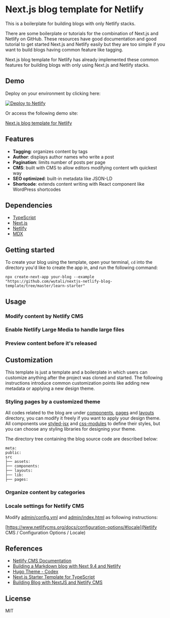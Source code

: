 
# Next.js blog template for Netlify

This is a boilerplate for building blogs with only Netlify stacks.

There are some boilerplate or tutorials for the combination of Next.js and Netlify on GitHub.
These resources have good documentation and good tutorial to get started Next.js and Netlify easily
but they are too simple if you want to build blogs having common feature like tagging.

Next.js blog template for Netlify has already implemented these common features for building
blogs with only using Next.js and Netlify stacks.

## Demo

Deploy on your environment by clicking here:

[![Deploy to Netlify](https://www.netlify.com/img/deploy/button.svg)](https://app.netlify.com/start/deploy?repository=https://github.com/wutali/nextjs-netlify-blog-template)

Or access the following demo site:

[Next.js blog template for Netlify](https://wutali-nextjs-netlify-blog.netlify.app/)

## Features

- **Tagging**: organizes content by tags
- **Author**: displays author names who write a post
- **Pagination**: limits number of posts per page
- **CMS**: built with CMS to allow editors modifying content wth quickest way
- **SEO optimized**: built-in metadata like JSON-LD
- **Shortcode**: extends content writing with React component like WordPress shortcodes

## Dependencies

- [TypeScript](https://www.typescriptlang.org/)
- [Next.js](https://nextjs.org/)
- [Netlify](https://www.netlify.com/)
- [MDX](https://mdxjs.com/)

## Getting started

To create your blog using the template, open your terminal, `cd` into the directory you'd like to create the app in,
and run the following command:

```
npx create-next-app your-blog --example "https://github.com/wutali/nextjs-netlify-blog-template/tree/master/learn-starter"
```

## Usage

### Modify content by Netlify CMS

### Enable Netlify Large Media to handle large files

### Preview content before it's released

## Customization

This template is just a template and a boilerplate in which users can customize anything after the project was cloned and started.
The following instructions introduce common customization points like adding new metadata or applying a new design theme.

### Styling pages by a customized theme

All codes related to the blog are under [components](https://github.com/wutali/nextjs-netlify-blog-template/tree/master/src/components), [pages](https://github.com/wutali/nextjs-netlify-blog-template/tree/master/src/pages) and 
[layouts](https://github.com/wutali/nextjs-netlify-blog-template/tree/master/src/layouts) directory, 
you can modify it freely if you want to apply your design theme.
All components use [styled-jsx](https://github.com/vercel/styled-jsx) and [css-modules](https://github.com/css-modules/css-modules) to define their styles, but you can choose any styling libraries for designing your theme.

The directory tree containing the blog source code are described below:

```
meta: 
public: 
src
├── assets: 
├── components:
├── layouts:
├── lib: 
├── pages: 
```

### Organize content by categories

### Locale settings for Netlify CMS

Modify [admin/config.yml](https://github.com/wutali/nextjs-netlify-blog-template/blob/master/public/admin/config.yml) and 
[admin/index.html](https://github.com/wutali/nextjs-netlify-blog-template/blob/master/public/admin/index.html) as following instructions:

[https://www.netlifycms.org/docs/configuration-options/#locale](Netlify CMS / Configuration Options / Locale)

## References

- [Netlify CMS Documentation](https://www.netlifycms.org/docs/intro/)
- [Building a Markdown blog with Next 9.4 and Netlify](https://www.netlify.com/blog/2020/05/04/building-a-markdown-blog-with-next-9.4-and-netlify/)
- [Hugo Theme - Codex](https://github.com/jakewies/hugo-theme-codex)
- [Next.js Starter Template for TypeScript](https://github.com/vercel/next-learn-starter/tree/master/typescript-final)
- [Building Blog with NextJS and Netlify CMS](https://dev.to/mefaba/building-blog-with-nextjs-and-netlify-cms-fom)

## License

MIT
